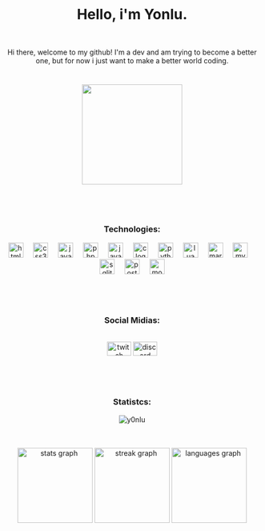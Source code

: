 <div class="Tittle" align=center>
    <br clear="both">
    <h1> Hello, i'm Yonlu.</h1>
</div>

<div id="resume" align=center>
    <br clear="both">
    <p>Hi there, welcome to my github! I'm a dev and am trying to become a better one, but for now i just want to make a better world coding.</p>
</div>

#

<div class ="RORO" align="center">
    <img height="200" src="https://media.tenor.com/zqABGVPLS-UAAAAC/shescool.gif"  />
</div>

#

<div class="Technologies" align=center>
    <br clear="both">
    <h3>Technologies:</h3>
    <img src="https://cdn.jsdelivr.net/gh/devicons/devicon/icons/html5/html5-original.svg" height="30" alt="html5 logo"  />
    <img width="12" />
    <img src="https://cdn.jsdelivr.net/gh/devicons/devicon/icons/css3/css3-original.svg" height="30" alt="css3 logo"  />
    <img width="12" />
    <img src="https://cdn.jsdelivr.net/gh/devicons/devicon/icons/javascript/javascript-original.svg" height="30" alt="javascript logo"  />
    <img width="12" />
    <img src="https://cdn.jsdelivr.net/gh/devicons/devicon/icons/php/php-original.svg" height="30" alt="php logo"  />
    <img width="12" />
    <img src="https://cdn.jsdelivr.net/gh/devicons/devicon/icons/java/java-original.svg" height="30" alt="java logo"  />
    <img width="12" />
    <img src="https://cdn.jsdelivr.net/gh/devicons/devicon/icons/c/c-original.svg" height="30" alt="c logo"  />
    <img width="12" />
    <img src="https://cdn.jsdelivr.net/gh/devicons/devicon/icons/python/python-original.svg" height="30" alt="python logo"  />
    <img width="12" />
    <img src="https://cdn.jsdelivr.net/gh/devicons/devicon/icons/lua/lua-original-wordmark.svg" height="30" alt="lua logo"  />
    <img width="12" />
    <img src="https://cdn.jsdelivr.net/gh/devicons/devicon/icons/markdown/markdown-original.svg" height="30" alt="markdown logo"  />
    <img width="12" />
    <img src="https://cdn.jsdelivr.net/gh/devicons/devicon/icons/mysql/mysql-original.svg" height="30" alt="mysql logo"  />
    <img width="12" />
    <img src="https://cdn.jsdelivr.net/gh/devicons/devicon/icons/sqlite/sqlite-original.svg" height="30" alt="sqlite logo"  />
    <img width="12" />
    <img src="https://cdn.jsdelivr.net/gh/devicons/devicon/icons/postgresql/postgresql-original.svg" height="30" alt="postgresql logo"  />
    <img width="12" />
    <img src="https://cdn.jsdelivr.net/gh/devicons/devicon/icons/mongodb/mongodb-original.svg" height="30" alt="mongodb logo"  />
</div>

#

<div class="SocialMidias" align=center>
    <br clear="both">
    <h3>Social Midias:</h3>
    <br clear="both">
    <img src="https://raw.githubusercontent.com/maurodesouza/profile-readme-generator/master/src/assets/icons/social/twitch/default.svg" width="48" height="28" alt="twitch logo"  />
    <img src="https://raw.githubusercontent.com/maurodesouza/profile-readme-generator/master/src/assets/icons/social/discord/default.svg" width="48" height="28" alt="discord logo"  />
</div>

#

<div class="statusitle" align=center>
    <br clear="both">
    <h3>Statistcs:</h3>
    <p align="center"> <img src="https://komarev.com/ghpvc/?username=y0nlu&label=Profile%20views&color=0e75b6&style=flat" alt="y0nlu" /> </p>
    <br clear="both">
</div>

<div class="status" align=center>
    <br clear=both>
    <img src="https://github-readme-stats.vercel.app/api?username=Y0nlu&hide_title=false&hide_rank=false&show_icons=true&include_all_commits=true&count_private=true&disable_animations=false&theme=midnight-purple&locale=en&hide_border=true&custom_title=GitHub%20Status" height="150" alt="stats graph" />
    <img src="https://streak-stats.demolab.com/?user=Y0nlu&locale=en&mode=daily&theme=midnight-purple&hide_border=true&border_radius=5&date_format=j%20M[%20Y]" height="150" alt="streak graph" />
    <img src="https://github-readme-stats.vercel.app/api/top-langs?username=Y0nlu&locale=en&hide_title=false&layout=compact&card_width=320&langs_count=7&theme=midnight-purple&hide_border=true&custom_title=Most%20Used" height="150" alt="languages graph" />
</div>
